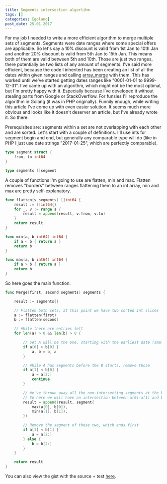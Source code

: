 ```yaml
---
title: Segments intersection algortihm
tags: []
categories: [golang]
post_date: 25.01.2017
---
```


For my job I needed to write a more efficient algorithm to merge multiple sets of segments. Segments were date ranges where some special offers are applicable. So let's say a 10% discount is valid from 1st Jan to 10th Jan and another 20% discount is valid from 5th Jan to 15th Jan. This means both of them are valid between 5th and 10th. Those are just two ranges, there potentially be two lists of any amount of segments. I've said more efficient, because the code I inherited has been creating an list of all the dates within given ranges and calling [array_merge](http://php.net/manual/en/function.array-merge.php) with them. This has worked until we've started getting dates ranges like "0001-01-01 to 9999-12-31".
I've came up with an algorithm, which might not be the most optimal, but I'm pretty happy with it. Especially because I've developed it without stealing parts from Google or StackOverflow. For funsies I'll reproduce the algorithm in Golang (it was in PHP originally).
Funnily enough, while writing this article I've come up with even easier solution. It seems much more obvious and looks like it doesn't deserver an article, but I've already wrote it. So there.

Prerequisites are: segments within a set are not overlapping with each other and are sorted.
Let's start with a couple of definitions. I'll use ints for segment begin and end, but generally any comparable type will do (like in PHP I just use date strings "2017-01-25", which are perfectly comparable).

```go
type segment struct {
	from, to int64
}

type segments []segment
```

A couple of functions I'm going to use are flatten, min and max. Flatten removes "borders" between ranges flattening them to an int array, min and max are pretty self-explanatory.
```go
func flatten(s segments) []int64 {
	result := []int64{}
	for _, v := range s {
		result = append(result, v.from, v.to)
	}
	return result
}

func min(a, b int64) int64 {
	if a < b { return a }
	return b
}

func max(a, b int64) int64 {
	if a > b { return a }
	return b
}

```

So here goes the main function:
```go
func Merge(first, second segments) segments {

	result := segments{}

	// Flatten both sets, at this point we have two sorted int slices
	a := flatten(first)
	b := flatten(second)

	// While there are entries left
	for len(a) > 0 && len(b) > 0 {

		// Set A will be the one, starting with the earliest date (smallest entry)
		if a[0] > b[0] {
			a, b = b, a
		}

		// While A has segments before the B starts, remove those
		if a[1] < b[0] {
			a = a[2:]
			continue
		}

		// We've thrown away all the non-intersecting segments at the beginning
		// So here we will have an intersection between a[0]-a[1] and b[0]-b[1]
		result = append(result, segment{
			max(a[0], b[0]),
			min(a[1], b[1]),
		})

		// Remove the segment of these two, which ends first
		if a[1] < b[1] {
			a = a[2:]
		} else {
			b = b[2:]
		}
	}

	return result
}
```

You can also view the gist with the source + test [here](https://gist.github.com/viktoras25/1582c22c69ee7d2bd70478eefe30f0c0).